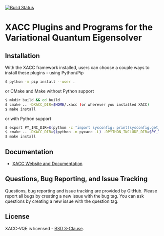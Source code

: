 [![Build Status](http://ci.eclipse.org/xacc/buildStatus/icon?job=xacc-vqe-ci)](http://ci.eclipse.org/xacc/job/xacc-vqe-ci/)

# XACC Plugins and Programs for the Variational Quantum Eigensolver

Installation
------------
With the XACC framework installed, users can choose a couple ways to install these plugins - using Python/Pip
```bash
$ python -m pip install --user .
```
or CMake and Make without Python support
```bash
$ mkdir build && cd build
$ cmake .. -DXACC_DIR=$HOME/.xacc (or wherever you installed XACC)
$ make install 
```
or with Python support
```bash
$ export PY_INC_DIR=$(python -c "import sysconfig; print(sysconfig.get_paths()['platinclude'])")
$ cmake .. -DXACC_DIR=$(python -m pyxacc -L) -DPYTHON_INCLUDE_DIR=$PY_INC_DIR
$ make install
```

Documentation
-------------

* [XACC Website and Documentation ](https://xacc.readthedocs.io)

Questions, Bug Reporting, and Issue Tracking
--------------------------------------------

Questions, bug reporting and issue tracking are provided by GitHub. Please
report all bugs by creating a new issue with the bug tag. You can ask
questions by creating a new issue with the question tag.

License
-------

XACC-VQE is licensed - [BSD 3-Clause](LICENSE).
